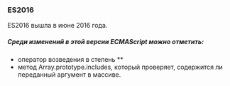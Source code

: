 ### ES2016

ES2016 вышла в июне 2016 года.

##### Среди изменений в этой версии ECMAScript можно отметить:

- оператор возведения в степень **
- метод Array.prototype.includes, который проверяет, содержится ли переданный аргумент в массиве.